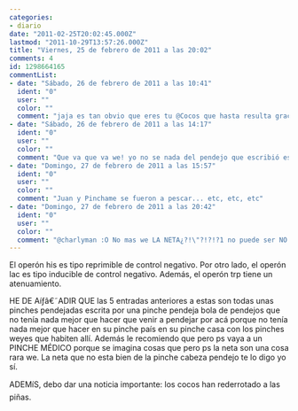 ```yaml
---
categories:
- diario
date: "2011-02-25T20:02:45.000Z"
lastmod: "2011-10-29T13:57:26.000Z"
title: "Viernes, 25 de febrero de 2011 a las 20:02"
comments: 4
id: 1298664165
commentList:
- date: "Sábado, 26 de febrero de 2011 a las 10:41"
  ident: "0"
  user: ""
  color: ""
  comment: "jaja es tan obvio que eres tu @Cocos que hasta resulta gracioso xD"
- date: "Sábado, 26 de febrero de 2011 a las 14:17"
  ident: "0"
  user: ""
  color: ""
  comment: "Que va que va we! yo no se nada del pendejo que escribió esta cosa! además, al muy pendejo se le olvido decir que el operon lac tambien tiene un c0ntrol reprimible positivo si es que la neta que los pinches quimicos ya no saben ni lo que estudian we"
- date: "Domingo, 27 de febrero de 2011 a las 15:57"
  ident: "0"
  user: ""
  color: ""
  comment: "Juan y Pinchame se fueron a pescar... etc, etc, etc"
- date: "Domingo, 27 de febrero de 2011 a las 20:42"
  ident: "0"
  user: ""
  color: ""
  comment: "@charlyman :O No mas we LA NETA¿?!\"?!?!?1 no puede ser NO PUEDE SER!!!!"
---
```


El operón his es tipo reprimible de control negativo. Por otro lado, el operón lac es tipo inducible de control negativo. Además, el operón trp tiene un atenuamiento.   
  
HE DE Aíƒâ€˜ADIR QUE las 5 entradas anteriores a estas son todas unas pinches pendejadas escrita por una pinche pendeja bola de pendejos que no tenía nada mejor que hacer que venir a pendejar por acá porque no tenía nada mejor que hacer en su pinche país en su pinche casa con los pinches weyes que habiten allí. Además le recomiendo que pero ps vaya a un PINCHE MÉDICO porque se imagina cosas que pero ps la neta son una cosa rara we. La neta que no esta bien de la pinche cabeza pendejo te lo digo yo sí.  
  
ADEMíS, debo dar una noticia importante: los cocos han rederrotado a las piñas.